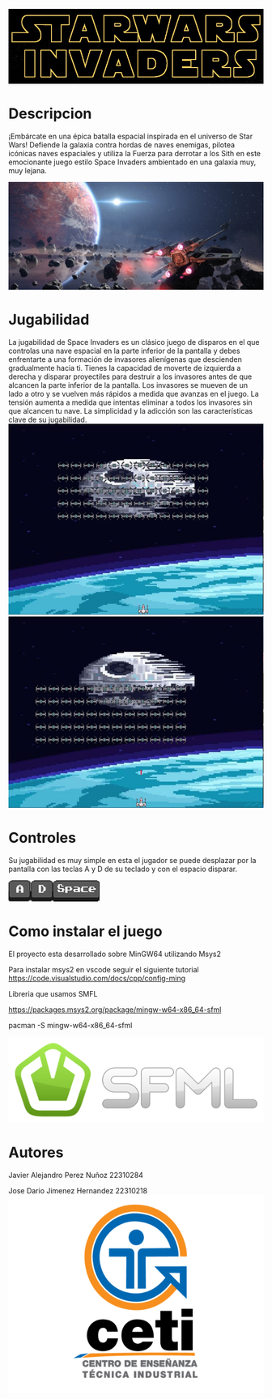 ![Titulo](assets/images/Titulo.bmp)

# Descripcion
¡Embárcate en una épica batalla espacial inspirada en el universo de Star Wars! Defiende la galaxia contra hordas de naves enemigas, pilotea icónicas naves espaciales y utiliza la Fuerza para derrotar a los Sith en este emocionante juego estilo Space Invaders ambientado en una galaxia muy, muy lejana.

![Descripcion](assets/images/Descripcion.bmp)

# Jugabilidad
La jugabilidad de Space Invaders es un clásico juego de disparos en el que controlas una nave espacial en la parte inferior de la pantalla y debes enfrentarte a una formación de invasores alienígenas que descienden gradualmente hacia ti. Tienes la capacidad de moverte de izquierda a derecha y disparar proyectiles para destruir a los invasores antes de que alcancen la parte inferior de la pantalla. Los invasores se mueven de un lado a otro y se vuelven más rápidos a medida que avanzas en el juego. La tensión aumenta a medida que intentas eliminar a todos los invasores sin que alcancen tu nave. La simplicidad y la adicción son las características clave de su jugabilidad.
![Descripcion](assets/images/GAME.JPG)![Descripcion](assets/images/GAME2.JPG)

# Controles 
Su jugabilidad es muy simple en esta el jugador se puede desplazar por la pantalla con las teclas A y D de su teclado y con el espacio disparar.

![Descripcion](assets/images/A.PNG)![Descripcion](assets/images/D.PNG)![Descripcion](assets/images/Space.PNG)

# Como instalar el juego 
El proyecto esta desarrollado sobre MinGW64 utilizando Msys2

Para instalar msys2 en vscode seguir el siguiente tutorial https://code.visualstudio.com/docs/cpp/config-ming

Libreria que usamos SMFL

https://packages.msys2.org/package/mingw-w64-x86_64-sfml

pacman -S mingw-w64-x86_64-sfml

![Descripcion](assets/images/SFML.PNG)

# Autores
Javier Alejandro Perez Nuñoz 22310284

Jose Dario Jimenez Hernandez 22310218
![Descripcion](assets/images/LogoCeti.PNG)
